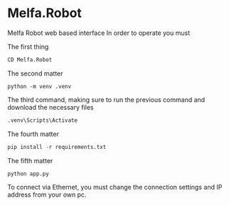 # Melfa.Robot



Melfa Robot web based interface
In order to operate you must


The first thing
```python
CD Melfa.Robot
```
The second matter
``` pyhton
python -m venv .venv
```
The third command, making sure to run the previous command and download the necessary files
```python
.venv\Scripts\Activate
```
The fourth matter
```python
pip install -r requirements.txt
```
The fifth matter
```python
python app.py
```



To connect via Ethernet, you must change the connection settings and IP address from your own pc.
